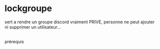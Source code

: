 # lockgroupe
sert a rendre un groupe discord vraiment PRIVE, personne ne peut ajouter ni supprimer un utilisateur...

<br>prérequis</br>
